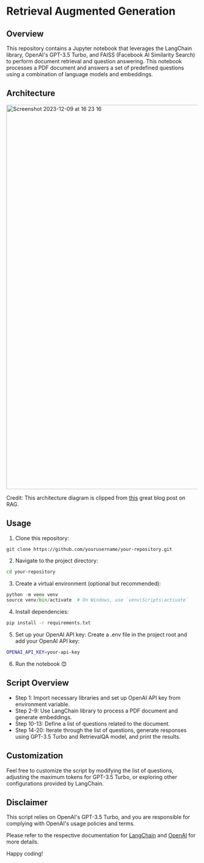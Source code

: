 # Retrieval Augmented Generation

## Overview
This repository contains a Jupyter notebook that leverages the LangChain library, OpenAI's GPT-3.5 Turbo, and FAISS (Facebook AI Similarity Search) to perform document retrieval and question answering. This notebook processes a PDF document and answers a set of predefined questions using a combination of language models and embeddings.

## Architecture

<img width="1009" alt="Screenshot 2023-12-09 at 16 23 16" src="https://github.com/anayanapalli/RAG/assets/70435675/ec6e395b-702d-40ce-95c0-0ed7547effff">


Credit: This architecture diagram is clipped from [this](https://www.pinecone.io/learn/retrieval-augmented-generation/) great blog post on RAG.

## Usage

1. Clone this repository:

```
git clone https://github.com/yourusername/your-repository.git
```

2. Navigate to the project directory:

```bash
cd your-repository
```

3. Create a virtual environment (optional but recommended):

```python
python -m venv venv
source venv/bin/activate  # On Windows, use `venv\Scripts\activate`
```
4. Install dependencies:

```bash
pip install -r requirements.txt
```

5. Set up your OpenAI API key:
Create a .env file in the project root and add your OpenAI API key:

```bash
OPENAI_API_KEY=your-api-key
```

6. Run the notebook 😊


## Script Overview
- Step 1: Import necessary libraries and set up OpenAI API key from environment variable.
- Step 2-9: Use LangChain library to process a PDF document and generate embeddings.
- Step 10-13: Define a list of questions related to the document.
- Step 14-20: Iterate through the list of questions, generate responses using GPT-3.5 Turbo and RetrievalQA model, and print the results.

## Customization
Feel free to customize the script by modifying the list of questions, adjusting the maximum tokens for GPT-3.5 Turbo, or exploring other configurations provided by LangChain.

## Disclaimer
This script relies on OpenAI's GPT-3.5 Turbo, and you are responsible for complying with OpenAI's usage policies and terms.

Please refer to the respective documentation for [LangChain](https://python.langchain.com/docs/get_started/introduction) and [OpenAI](https://platform.openai.com/docs/introduction) for more details.

Happy coding!





